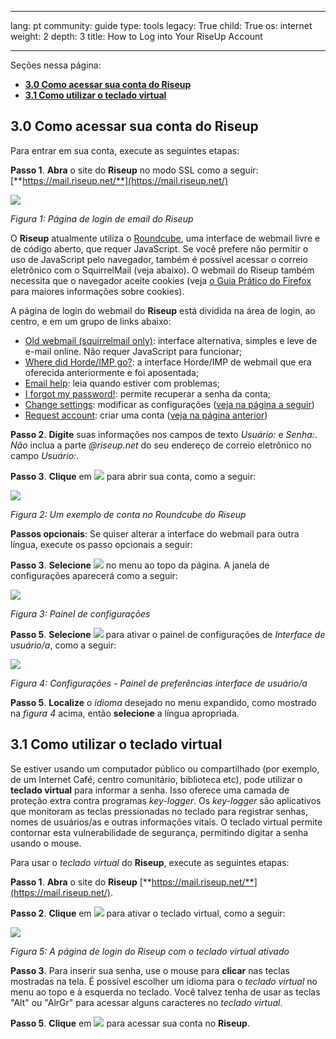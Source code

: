 

---

lang: pt
community: guide
type: tools
legacy: True
child: True
os: internet
weight: 2
depth: 3
title: How to Log into Your RiseUp Account

---

Seções nessa página:

- [**3.0 Como acessar sua conta do Riseup**](#3.0)
- [**3.1 Como utilizar o teclado virtual**](#3.1)

<a name="3.0"></a>
## 3.0 Como acessar sua conta do Riseup ##

Para entrar em sua conta, execute as seguintes etapas: 

**Passo 1**. **Abra** o site do **Riseup** no modo SSL como a seguir: [**https://mail.riseup.net/**](https://mail.riseup.net/)

![](/sbox/screen/riseup-pt/1b.png)

*Figura 1: Página de login de email do Riseup*

O **Riseup** atualmente utiliza o [Roundcube](http://roundcube.net/), uma interface de webmail livre e de código aberto, que requer JavaScript. Se você prefere não permitir o uso de JavaScript pelo navegador, também é possível acessar o correio eletrônico com o SquirrelMail (veja abaixo). O webmail do Riseup também necessita que o navegador aceite cookies (veja [o Guia Prático do Firefox](/pt/firefox_main) para maiores informações sobre cookies).

A página de login do webmail do **Riseup** está dividida na área de login, ao centro, e em um grupo de links abaixo:

- [Old webmail (squirrelmail only)](https://mail.riseup.net/sm/src/login.php): interface alternativa, simples e leve de e-mail online. Não requer JavaScript para funcionar;
- [Where did Horde/IMP go?](https://help.riseup.net/email/webmail/where-is-imp): a interface Horde/IMP de webmail que era oferecida anteriormente e foi aposentada;
- [Email help](https://help.riseup.net/email): leia quando estiver com problemas;
- [I forgot my password!](https://user.riseup.net/forms/password_reset): permite recuperar a senha da conta;
- [Change settings](https://user.riseup.net/): modificar as configurações ([veja na página a seguir](/pt/riseup_changingsettings))
- [Request account](https://user.riseup.net/forms/new_user): criar uma conta ([veja na página anterior](/pt/riseup_createaccount))

**Passo 2**. **Digite** suas informações nos campos de texto *Usuário:* e *Senha:*. *Não* inclua a parte *@riseup.net* do seu endereço de correio eletrônico no campo *Usuário:*. 

**Passo 3**. **Clique** em ![](/sbox/screen/riseup-pt/12.png) para abrir sua conta, como a seguir:

![](/sbox/screen/riseup-pt/13.png)

*Figura 2: Um exemplo de conta no Roundcube do Riseup*

**Passos opcionais**: Se quiser alterar a interface do webmail para outra língua, execute os passo opcionais a seguir:

**Passo 3**. **Selecione** ![](/sbox/screen/riseup-pt/14.png) no menu ao topo da página. A janela de configurações aparecerá como a seguir:

![](/sbox/screen/riseup-pt/15.png)

*Figura 3: Painel de configurações*

**Passo 5**. **Selecione** ![](/sbox/screen/riseup-pt/16.png) para ativar o painel de configurações de *Interface de usuário/a*, como a seguir:

![](/sbox/screen/riseup-pt/17.png)

*Figura 4: Configurações  - Painel de preferências interface de usuário/a*

**Passo 5**. **Localize** o *idioma* desejado no menu expandido, como mostrado na *figura 4* acima, então **selecione** a língua apropriada. 

<a name="3.1"></a>
## 3.1 Como utilizar o teclado virtual ##

Se estiver usando um computador público ou compartilhado (por exemplo, de um Internet Café, centro comunitário, biblioteca etc), pode utilizar o **teclado virtual** para informar a senha. Isso oferece uma camada de proteção extra contra programas *key-logger*. Os *key-logger* são aplicativos que monitoram as teclas pressionadas no teclado para registrar senhas, nomes de usuários/as e outras informações vitais. O teclado virtual permite contornar esta vulnerabilidade de segurança, permitindo digitar a senha usando o mouse.

Para usar o *teclado virtual* do **Riseup**, execute as seguintes etapas: 

**Passo 1**. **Abra** o site do **Riseup** [**https://mail.riseup.net/**](https://mail.riseup.net/).

**Passo 2**. **Clique** em ![](/sbox/screen/riseup-pt/18.png) para ativar o teclado virtual, como a seguir:  

![](/sbox/screen/riseup-pt/19.png)

*Figura 5: A página de login do Riseup com o teclado virtual ativado*

**Passo 3**. Para inserir sua senha, use o mouse para **clicar** nas teclas mostradas na tela. É possível escolher um idioma para o *teclado virtual* no menu ao topo e à esquerda no teclado. Você talvez tenha de usar as teclas "Alt" ou "AlrGr" para acessar alguns caracteres no *teclado virtual*. 

**Passo 5**. **Clique** em ![](/sbox/screen/riseup-pt/12.png) para acessar sua conta no **Riseup**.

